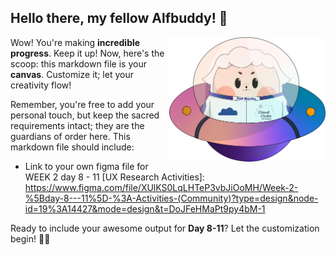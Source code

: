 ## Hello there, my fellow Alfbuddy! 💖

<img align="right" width="250px" src="../../assets/alf/alf-ufo.png">

Wow! You're making **incredible progress**. Keep it up! Now, here's the scoop: this markdown file is your **canvas**. Customize it; let your creativity flow!

Remember, you're free to add your personal touch, but keep the sacred requirements intact; they are the guardians of order here. This markdown file should include:
- Link to your own figma file for WEEK 2 day 8 - 11 [UX Research Activities]: https://www.figma.com/file/XUlKS0LqLHTeP3vbJiOoMH/Week-2-%5Bday-8---11%5D-%3A-Activities-(Community)?type=design&node-id=19%3A14427&mode=design&t=DoJFeHMaPt9py4bM-1

Ready to include your awesome output for **Day 8-11**? Let the customization begin! 🚀✨

<!-- You may now delete and modify the content of this file -->